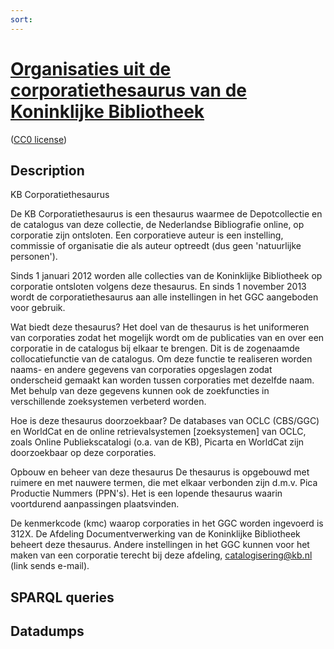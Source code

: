 ```yaml
---
sort: 
---
```


#  [Organisaties uit de corporatiethesaurus van de Koninklijke Bibliotheek](http://data.bibliotheken.nl/id/dataset/corps)
([CC0 license](http://creativecommons.org/publicdomain/zero/1.0/))

## Description
KB Corporatiethesaurus

De KB Corporatiethesaurus is een thesaurus waarmee de Depotcollectie en de catalogus van deze collectie, de Nederlandse Bibliografie online, op corporatie zijn ontsloten. Een corporatieve auteur is een instelling, commissie of organisatie die als auteur optreedt (dus geen 'natuurlijke personen').

Sinds 1 januari 2012 worden alle collecties van de Koninklijke Bibliotheek op corporatie ontsloten volgens deze thesaurus. En sinds 1 november 2013 wordt de corporatiethesaurus aan alle instellingen in het GGC aangeboden voor gebruik.

Wat biedt deze thesaurus? Het doel van de thesaurus is het uniformeren van corporaties zodat het mogelijk wordt om de publicaties van en over een corporatie in de catalogus bij elkaar te brengen. Dit is de zogenaamde collocatiefunctie van de catalogus. Om deze functie te realiseren worden naams- en andere gegevens van corporaties opgeslagen zodat onderscheid gemaakt kan worden tussen corporaties met dezelfde naam. Met behulp van deze gegevens kunnen ook de zoekfuncties in verschillende zoeksystemen verbeterd worden.

Hoe is deze thesaurus doorzoekbaar? De databases van OCLC (CBS/GGC) en WorldCat en de online retrievalsystemen [zoeksystemen] van OCLC, zoals Online Publiekscatalogi (o.a. van de KB), Picarta en WorldCat zijn doorzoekbaar op deze corporaties.

Opbouw en beheer van deze thesaurus De thesaurus is opgebouwd met ruimere en met nauwere termen, die met elkaar verbonden zijn d.m.v. Pica Productie Nummers (PPN's). Het is een lopende thesaurus waarin voortdurend aanpassingen plaatsvinden.

De kenmerkcode (kmc) waarop corporaties in het GGC worden ingevoerd is 312X. De Afdeling Documentverwerking van de Koninklijke Bibliotheek beheert deze thesaurus. Andere instellingen in het GGC kunnen voor het maken van een corporatie terecht bij deze afdeling, catalogisering@kb.nl (link sends e-mail).

## SPARQL queries

## Datadumps